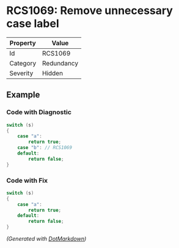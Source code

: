 # RCS1069: Remove unnecessary case label

| Property | Value      |
| -------- | ---------- |
| Id       | RCS1069    |
| Category | Redundancy |
| Severity | Hidden     |

## Example

### Code with Diagnostic

```csharp
switch (s)
{
    case "a":
        return true;
    case "b": // RCS1069
    default:
        return false;
}
```

### Code with Fix

```csharp
switch (s)
{
    case "a":
        return true;
    default:
        return false;
}
```


*\(Generated with [DotMarkdown](http://github.com/JosefPihrt/DotMarkdown)\)*